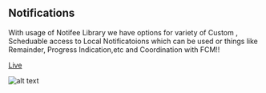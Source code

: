 Notifications
-------

With usage of Notifee Library we have options for variety of Custom , Scheduable access to Local Notificatoions which can be used or things like Remainder, Progress Indication,etc and Coordination with FCM!!


[Live](https://res.cloudinary.com/df2q7cryi/video/upload/c_crop,h_401,w_823/v1637887827/screen-capture_8_al498h.mkv)

![alt text](https://res.cloudinary.com/df2q7cryi/image/upload/v1637888009/Untitledzz_whftxv.png)